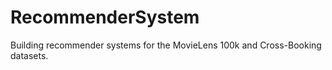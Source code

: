 # RecommenderSystem
Building recommender systems for the MovieLens 100k and Cross-Booking datasets.
